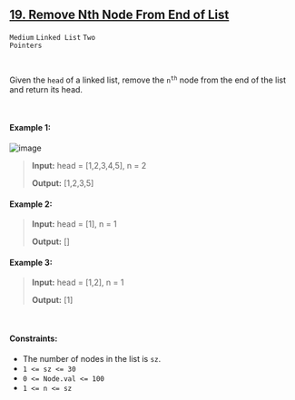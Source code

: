 ## [19. Remove Nth Node From End of List](https://leetcode.com/problems/remove-nth-node-from-end-of-list)

<code>Medium</code> <code>Linked List</code> <code>Two Pointers</code>

<br>

Given the <code>head</code> of a linked list, remove the <code>n<sup>th</sup></code> node from the end of the list and return its head.

<br>

#### Example 1:

![image](https://github.com/user-attachments/assets/59317d74-f2bd-4713-b851-81809413903f)

> __Input:__ head = [1,2,3,4,5], n = 2
> 
> __Output:__ [1,2,3,5] 

#### Example 2:

> __Input:__ head = [1], n = 1
> 
> __Output:__ []

#### Example 3:

> __Input:__ head = [1,2], n = 1
> 
> __Output:__ [1]

<br>

#### Constraints:

- The number of nodes in the list is <code>sz</code>.
- <code>1 <= sz <= 30</code>
- <code>0 <= Node.val <= 100</code>
- <code>1 <= n <= sz</code>
